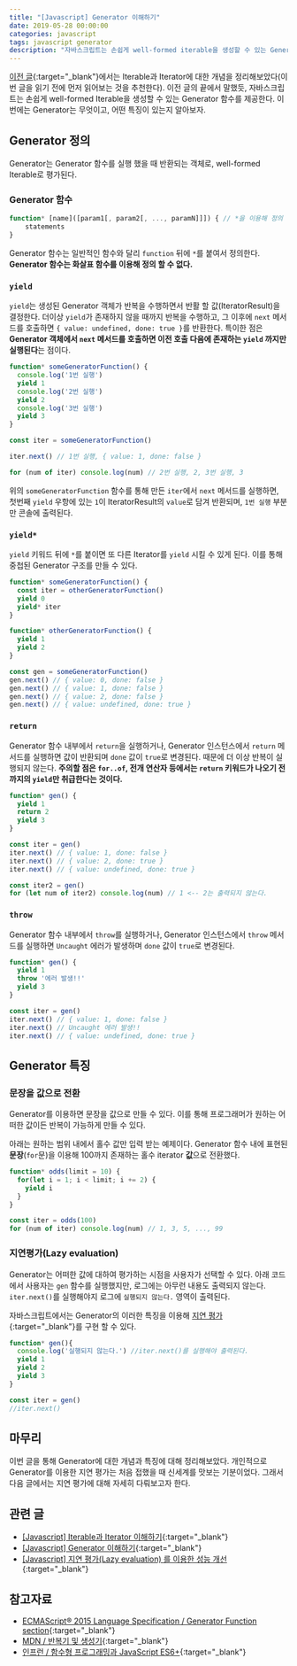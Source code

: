 ```yaml
---
title: "[Javascript] Generator 이해하기"
date: 2019-05-28 00:00:00
categories: javascript
tags: javascript generator
description: "자바스크립트는 손쉽게 well-formed iterable을 생성할 수 있는 Generator 함수를 제공한다. 이번에는 Generator는 무엇이고, 어떤 특징이 있는지 알아보자."
---
```

[이전 글](https://armadillo-dev.github.io/javascript/what-is-iterable-and-iterator/){:target="_blank"}에서는 Iterable과 Iterator에 대한 개념을 정리해보았다(이번 글을 읽기 전에 먼저 읽어보는 것을 추천한다). 이전 글의 끝에서 말했듯, 자바스크립트는 손쉽게 well-formed Iterable을 생성할 수 있는 Generator 함수를 제공한다. 이번에는 Generator는 무엇이고, 어떤 특징이 있는지 알아보자.

## Generator 정의

Generator는 Generator 함수를 실행 했을 때 반환되는 객체로, well-formed Iterable로 평가된다.

### Generator 함수

```js
function* [name]([param1[, param2[, ..., paramN]]]) { // *을 이용해 정의
    statements
}
```

Generator 함수는 일반적인 함수와 달리 `function` 뒤에 `*`를 붙여서 정의한다. **Generator 함수는 화살표 함수를 이용해 정의 할 수 없다.**

### `yield`

`yield`는 생성된 Generator 객체가 반복을 수행하면서 반활 할 값(IteratorResult)을 결정한다. 더이상 `yield`가 존재하지 않을 때까지 반복을 수행하고, 그 이후에 `next` 메서드를 호출하면 `{ value: undefined, done: true }`를 반환한다. 특이한 점은 **Generator 객체에서 `next` 메서드를 호출하면 이전 호출 다음에 존재하는 `yield` 까지만 실행된다**는 점이다.

```js
function* someGeneratorFunction() {
  console.log('1번 실행')
  yield 1
  console.log('2번 실행')
  yield 2
  console.log('3번 실행')
  yield 3
}

const iter = someGeneratorFunction()

iter.next() // 1번 실행, { value: 1, done: false }

for (num of iter) console.log(num) // 2번 실행, 2, 3번 실행, 3
```

위의 `someGeneratorFunction` 함수를 통해 만든 `iter`에서 `next` 메서드를 실행하면, 첫번째 `yield` 우항에 있는 `1`이 IteratorResult의 `value`로 담겨 반환되며, `1번 실행` 부분만 콘솔에 출력된다.

### `yield*`

`yield`  키워드 뒤에 `*`를 붙이면 또 다른 Iterator를 `yield` 시킬 수 있게 된다. 이를 통해 중첩된 Generator 구조를 만들 수 있다.

```js
function* someGeneratorFunction() {
  const iter = otherGeneratorFunction()
  yield 0
  yield* iter
}

function* otherGeneratorFunction() {
  yield 1
  yield 2
}

const gen = someGeneratorFunction()
gen.next() // { value: 0, done: false }
gen.next() // { value: 1, done: false }
gen.next() // { value: 2, done: false }
gen.next() // { value: undefined, done: true }
```

### `return`

Generator 함수 내부에서 `return`을 실행하거나, Generator 인스턴스에서  `return` 메서드를 실행하면 값이 반환되며 `done` 값이 `true`로 변경된다. 때문에 더 이상 반복이 실행되지 않는다. **주의할 점은 `for..of`, 전개 연산자 등에서는 `return` 키워드가 나오기 전까지의 `yield`만 취급한다는 것이다.**

```js
function* gen() {
  yield 1
  return 2
  yield 3
}

const iter = gen()
iter.next() // { value: 1, done: false }
iter.next() // { value: 2, done: true }
iter.next() // { value: undefined, done: true }

const iter2 = gen()
for (let num of iter2) console.log(num) // 1 <-- 2는 출력되지 않는다.
```

### `throw`

Generator 함수 내부에서 `throw`를 실행하거나, Generator 인스턴스에서 `throw` 메서드를 실행하면 `Uncaught` 에러가 발생하며 `done` 값이 `true`로 변경된다.

```js
function* gen() {
  yield 1
  throw '에러 발생!!'
  yield 3
}

const iter = gen()
iter.next() // { value: 1, done: false }
iter.next() // Uncaught 에러 발생!!
iter.next() // { value: undefined, done: true }
```

## Generator 특징

### 문장을 값으로 전환

Generator를 이용하면 문장을 값으로 만들 수 있다. 이를 통해 프로그래머가 원하는 어떠한 값이든 반복이 가능하게 만들 수 있다.

아래는 원하는 범위 내에서 홀수 값만 입력 받는 예제이다. Generator 함수 내에 표현된 **문장**(`for`문)을 이용해 100까지 존재하는 홀수 iterator **값**으로 전환했다.

```js
function* odds(limit = 10) {
  for(let i = 1; i < limit; i += 2) {
    yield i
  }
}

const iter = odds(100)
for (num of iter) console.log(num) // 1, 3, 5, ..., 99
```

### 지연평가(Lazy evaluation)

Generator는 어떠한 값에 대하여 평가하는 시점을 사용자가 선택할 수 있다. 아래 코드에서 사용자는 `gen` 함수를 실행했지만, 로그에는 아무런 내용도 출력되지 않는다.  `iter.next()`를 실행해야지 로그에 `실행되지 않는다.` 영역이 출력된다.

자바스크립트에서는 Generator의 이러한 특징을 이용해 [지연 평가](https://ko.wikipedia.org/wiki/%EB%8A%90%EA%B8%8B%ED%95%9C_%EA%B3%84%EC%82%B0%EB%B2%95){:target="_blank"}를 구현 할 수 있다.

```js
function* gen(){
  console.log('실행되지 않는다.') //iter.next()를 실행해야 출력된다.
  yield 1
  yield 2
  yield 3
}

const iter = gen()
//iter.next()
```

## 마무리

이번 글을 통해 Generator에 대한 개념과 특징에 대해 정리해보았다. 개인적으로 Generator를 이용한 지연 평가는 처음 접했을 때 신세계를 맛보는 기분이었다. 그래서 다음 글에서는 지연 평가에 대해 자세히 다뤄보고자 한다.

## 관련 글

- [[Javascript] Iterable과 Iterator 이해하기](https://armadillo-dev.github.io/javascript/what-is-iterable-and-iterator/){:target="_blank"}
- [[Javascript] Generator 이해하기](https://armadillo-dev.github.io/javascript/what-is-generator/){:target="_blank"}
- [[Javascript] 지연 평가(Lazy evaluation) 를 이용한 성능 개선](https://armadillo-dev.github.io/javascript/whit-is-lazy-evaluation/){:target="_blank"}

## 참고자료

- [ECMAScript® 2015 Language Specification / Generator Function section](https://www.ecma-international.org/ecma-262/6.0/#sec-generator-objects){:target="_blank"}
- [MDN / 반복기 및 생성기](https://developer.mozilla.org/ko/docs/Web/JavaScript/Guide/Iterators_and_Generators){:target="_blank"}
- [인프런 / 함수형 프로그래밍과 JavaScript ES6+](https://www.inflearn.com/course/functional-es6/dashboard){:target="_blank"}
